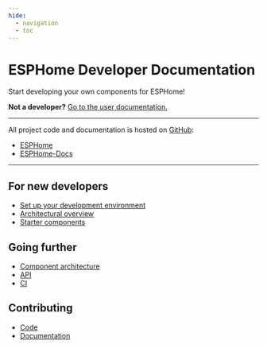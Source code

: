 ```yaml
---
hide:
  - navigation
  - toc
---
```


# ESPHome Developer Documentation

Start developing your own components for ESPHome!

**Not a developer?** [Go to the user documentation.](https://esphome.io)

---

All project code and documentation is hosted on [GitHub](https://github.com):

- [ESPHome](https://github.com/esphome/esphome)
- [ESPHome-Docs](https://github.com/esphome/esphome-docs)

---

## For new developers

- [Set up your development environment](/contributing/development-environment)
- [Architectural overview](/architecture/overview)
- [Starter components](https://github.com/esphome/starter-components)

## Going further

- [Component architecture](architecture/components)
- [API](architecture/api)
- [CI](architecture/ci)

## Contributing

- [Code](contributing/code)
- [Documentation](contributing/docs)
